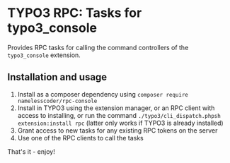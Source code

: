TYPO3 RPC: Tasks for typo3_console
==================================

Provides RPC tasks for calling the command controllers of the `typo3_console` extension.

Installation and usage
----------------------

1. Install as a composer dependency using `composer require namelesscoder/rpc-console`
2. Install in TYPO3 using the extension manager, or an RPC client with access to installing, or run the command
   `./typo3/cli_dispatch.phpsh extension:install rpc` (latter only works if TYPO3 is already installed)
3. Grant access to new tasks for any existing RPC tokens on the server
4. Use one of the RPC clients to call the tasks

That's it - enjoy!
